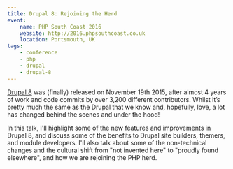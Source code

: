 ```yaml
---
title: Drupal 8: Rejoining the Herd
event:
    name: PHP South Coast 2016
    website: http://2016.phpsouthcoast.co.uk
    location: Portsmouth, UK
tags:
    - conference
    - php
    - drupal
    - drupal-8
---
```

[Drupal 8][0] was (finally) released on November 19th 2015, after almost 4 years of work and code commits by over 3,200 different contributors. Whilst it’s pretty much the same as the Drupal that we know and, hopefully, love, a lot has changed behind the scenes and under the hood!

In this talk, I'll highlight some of the new features and improvements in Drupal 8, and discuss some of the benefits to Drupal site builders, themers, and module developers. I'll also talk about some of the non-technical changes and the cultural shift from "not invented here" to "proudly found elsewhere", and how we are rejoining the PHP herd.

[0]: https://www.drupal.org/8
